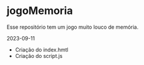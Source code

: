 # jogoMemoria
Esse repositório tem um jogo muito louco de memória.


2023-09-11
- Criação do index.hmtl
- Criação do script.js